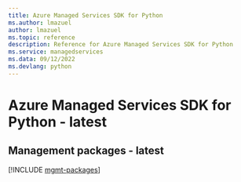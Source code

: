 ```yaml
---
title: Azure Managed Services SDK for Python
ms.author: lmazuel
author: lmazuel
ms.topic: reference
description: Reference for Azure Managed Services SDK for Python
ms.service: managedservices
ms.data: 09/12/2022
ms.devlang: python
---
```

# Azure Managed Services SDK for Python - latest

## Management packages - latest
[!INCLUDE [mgmt-packages](managed-services-mgmt-index.md)]